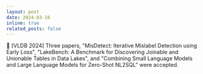 ```yaml
---
layout: post
date: 2024-03-16 
inline: true
related_posts: false
---
```


:pencil: [VLDB 2024] Three papers, "MisDetect: Iterative Mislabel Detection using Early Loss", "LakeBench: A Benchmark for Discovering Joinable and Unionable Tables in Data Lakes", and "Combining Small Language Models and Large Language Models for Zero-Shot NL2SQL" were accepted.